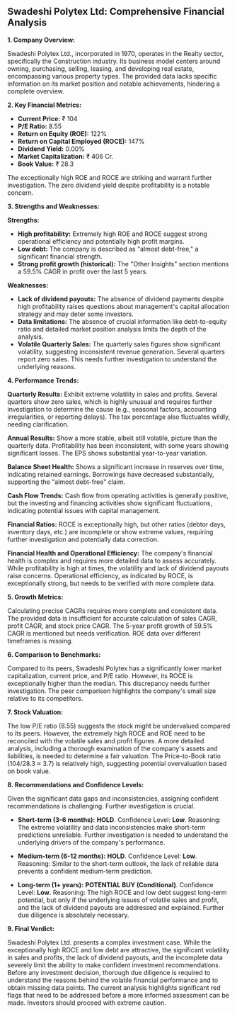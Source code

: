 ## Swadeshi Polytex Ltd: Comprehensive Financial Analysis

**1. Company Overview:**

Swadeshi Polytex Ltd., incorporated in 1970, operates in the Realty sector, specifically the Construction industry.  Its business model centers around owning, purchasing, selling, leasing, and developing real estate, encompassing various property types.  The provided data lacks specific information on its market position and notable achievements, hindering a complete overview.

**2. Key Financial Metrics:**

* **Current Price:** ₹ 104
* **P/E Ratio:** 8.55
* **Return on Equity (ROE):** 122%
* **Return on Capital Employed (ROCE):** 147%
* **Dividend Yield:** 0.00%
* **Market Capitalization:** ₹ 406 Cr.
* **Book Value:** ₹ 28.3

The exceptionally high ROE and ROCE are striking and warrant further investigation.  The zero dividend yield despite profitability is a notable concern.

**3. Strengths and Weaknesses:**

**Strengths:**

* **High profitability:** Extremely high ROE and ROCE suggest strong operational efficiency and potentially high profit margins.
* **Low debt:** The company is described as "almost debt-free," a significant financial strength.
* **Strong profit growth (historical):**  The "Other Insights" section mentions a 59.5% CAGR in profit over the last 5 years.

**Weaknesses:**

* **Lack of dividend payouts:**  The absence of dividend payments despite high profitability raises questions about management's capital allocation strategy and may deter some investors.
* **Data limitations:** The absence of crucial information like debt-to-equity ratio and detailed market position analysis limits the depth of the analysis.
* **Volatile Quarterly Sales:** The quarterly sales figures show significant volatility, suggesting inconsistent revenue generation.  Several quarters report zero sales. This needs further investigation to understand the underlying reasons.


**4. Performance Trends:**

**Quarterly Results:**  Exhibit extreme volatility in sales and profits.  Several quarters show zero sales, which is highly unusual and requires further investigation to determine the cause (e.g., seasonal factors, accounting irregularities, or reporting delays).  The tax percentage also fluctuates wildly, needing clarification.

**Annual Results:** Show a more stable, albeit still volatile, picture than the quarterly data.  Profitability has been inconsistent, with some years showing significant losses.  The EPS shows substantial year-to-year variation.

**Balance Sheet Health:** Shows a significant increase in reserves over time, indicating retained earnings.  Borrowings have decreased substantially, supporting the "almost debt-free" claim.

**Cash Flow Trends:**  Cash flow from operating activities is generally positive, but the investing and financing activities show significant fluctuations, indicating potential issues with capital management.

**Financial Ratios:** ROCE is exceptionally high, but other ratios (debtor days, inventory days, etc.) are incomplete or show extreme values, requiring further investigation and potentially data correction.

**Financial Health and Operational Efficiency:** The company's financial health is complex and requires more detailed data to assess accurately.  While profitability is high at times, the volatility and lack of dividend payouts raise concerns. Operational efficiency, as indicated by ROCE, is exceptionally strong, but needs to be verified with more complete data.


**5. Growth Metrics:**

Calculating precise CAGRs requires more complete and consistent data. The provided data is insufficient for accurate calculation of sales CAGR, profit CAGR, and stock price CAGR.  The 5-year profit growth of 59.5% CAGR is mentioned but needs verification.  ROE data over different timeframes is missing.

**6. Comparison to Benchmarks:**

Compared to its peers, Swadeshi Polytex has a significantly lower market capitalization, current price, and P/E ratio.  However, its ROCE is exceptionally higher than the median.  This discrepancy needs further investigation.  The peer comparison highlights the company's small size relative to its competitors.

**7. Stock Valuation:**

The low P/E ratio (8.55) suggests the stock might be undervalued compared to its peers. However, the extremely high ROCE and ROE need to be reconciled with the volatile sales and profit figures.  A more detailed analysis, including a thorough examination of the company's assets and liabilities, is needed to determine a fair valuation.  The Price-to-Book ratio (104/28.3 ≈ 3.7) is relatively high, suggesting potential overvaluation based on book value.

**8. Recommendations and Confidence Levels:**

Given the significant data gaps and inconsistencies, assigning confident recommendations is challenging.  Further investigation is crucial.

* **Short-term (3-6 months):**  **HOLD**.  Confidence Level: **Low**.  Reasoning:  The extreme volatility and data inconsistencies make short-term predictions unreliable.  Further investigation is needed to understand the underlying drivers of the company's performance.

* **Medium-term (6-12 months):**  **HOLD**. Confidence Level: **Low**. Reasoning: Similar to the short-term outlook, the lack of reliable data prevents a confident medium-term prediction.

* **Long-term (1+ years):**  **POTENTIAL BUY (Conditional)**. Confidence Level: **Low**. Reasoning: The high ROCE and low debt suggest long-term potential, but only if the underlying issues of volatile sales and profit, and the lack of dividend payouts are addressed and explained.  Further due diligence is absolutely necessary.


**9. Final Verdict:**

Swadeshi Polytex Ltd. presents a complex investment case.  While the exceptionally high ROCE and low debt are attractive, the significant volatility in sales and profits, the lack of dividend payouts, and the incomplete data severely limit the ability to make confident investment recommendations.  Before any investment decision, thorough due diligence is required to understand the reasons behind the volatile financial performance and to obtain missing data points.  The current analysis highlights significant red flags that need to be addressed before a more informed assessment can be made.  Investors should proceed with extreme caution.
